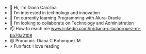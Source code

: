 - 👋 Hi, I’m Diana Carolina 
- 👀 I’m interested in technology and innovation
- 🌱 I’m currently learning Programming with Alura-Oracle
- 💞️ I’m looking to collaborate on Technology and Administration
- 📫 How to reach me www.linkedin.com/in/diana-c-bohorquez-m-bb70a2108
- 😄 Pronouns: Diana C Bohorquez M
- ⚡ Fun fact: I love reading

<!---
DianaCBobohorquezM8/DianaCBobohorquezM8 is a ✨ special ✨ repository because its `README.md` (this file) appears on your GitHub profile.
You can click the Preview link to take a look at your changes.
--->
